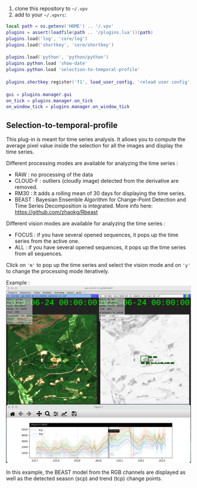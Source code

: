 1. clone this repository to `~/.vpv`
2. add to your `~/.vpvrc`:

```lua
local path = os.getenv('HOME') .. '/.vpv'
plugins = assert(loadfile(path .. '/plugins.lua'))(path)
plugins.load('log', 'core/log')
plugins.load('shortkey', 'core/shortkey')

plugins.load('python', 'python/python')
plugins.python.load 'show-date'
plugins.python.load 'selection-to-temporal-profile'

plugins.shortkey.register('f1', load_user_config, 'reload user config')

gui = plugins.manager.gui
on_tick = plugins.manager.on_tick
on_window_tick = plugins.manager.on_window_tick
```

## Selection-to-temporal-profile

This plug-in is meant for time series analysis. It allows you to compute the average pixel value inside the selection for all the images and display the time series. 

Different processing modes are available for analyzing the time series : 
 - RAW : no processing of the data
 - CLOUD-F : outliers (cloudly image) detected from the derivative are removed. 
 - RM30 : It adds a rolling mean of 30 days for displaying the time series. 
 - BEAST :  Bayesian Ensemble Algorithm for Change-Point Detection and Time Series Decomposition is integrated. More info here: https://github.com/zhaokg/Rbeast
 
Different vision modes are available for analyzing the time series : 
- FOCUS : if you have several opened sequences, it pops up the time series from the active one. 
- ALL : if you have several opened sequences, it pops up the time series from all sequences.

Click on `'m'` to pop up the time series and select the vision mode and on `'y'` to change the processing mode iteratively. 

Example : 
![ts](/images/ex-s2-timeseries2.png)

In this example, the BEAST model from the RGB channels are displayed as well as the detected season (scp) and trend (tcp) change points. 
